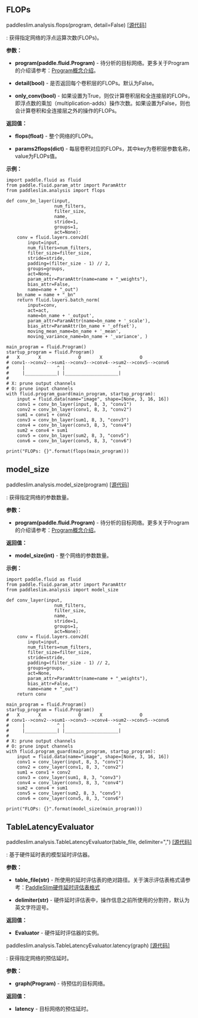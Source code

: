 ## FLOPs
paddleslim.analysis.flops(program, detail=False) [[源代码]](https://github.com/PaddlePaddle/PaddleSlim/blob/develop/paddleslim/analysis/flops.py)

: 获得指定网络的浮点运算次数(FLOPs)。

**参数：**

- **program(paddle.fluid.Program)** - 待分析的目标网络。更多关于Program的介绍请参考：[Program概念介绍](https://www.paddlepaddle.org.cn/documentation/docs/zh/api_cn/fluid_cn/Program_cn.html#program)。

- **detail(bool)** - 是否返回每个卷积层的FLOPs。默认为False。

- **only_conv(bool)** - 如果设置为True，则仅计算卷积层和全连接层的FLOPs，即浮点数的乘加（multiplication-adds）操作次数。如果设置为False，则也会计算卷积和全连接层之外的操作的FLOPs。

**返回值：**

- **flops(float)** - 整个网络的FLOPs。

- **params2flops(dict)** - 每层卷积对应的FLOPs，其中key为卷积层参数名称，value为FLOPs值。

**示例：**

```
import paddle.fluid as fluid
from paddle.fluid.param_attr import ParamAttr
from paddleslim.analysis import flops

def conv_bn_layer(input,
                  num_filters,
                  filter_size,
                  name,
                  stride=1,
                  groups=1,
                  act=None):
    conv = fluid.layers.conv2d(
        input=input,
        num_filters=num_filters,
        filter_size=filter_size,
        stride=stride,
        padding=(filter_size - 1) // 2,
        groups=groups,
        act=None,
        param_attr=ParamAttr(name=name + "_weights"),
        bias_attr=False,
        name=name + "_out")
    bn_name = name + "_bn"
    return fluid.layers.batch_norm(
        input=conv,
        act=act,
        name=bn_name + '_output',
        param_attr=ParamAttr(name=bn_name + '_scale'),
        bias_attr=ParamAttr(bn_name + '_offset'),
        moving_mean_name=bn_name + '_mean',
        moving_variance_name=bn_name + '_variance', )

main_program = fluid.Program()
startup_program = fluid.Program()
#   X       X              O       X              O
# conv1-->conv2-->sum1-->conv3-->conv4-->sum2-->conv5-->conv6
#     |            ^ |                    ^
#     |____________| |____________________|
#
# X: prune output channels
# O: prune input channels
with fluid.program_guard(main_program, startup_program):
    input = fluid.data(name="image", shape=[None, 3, 16, 16])
    conv1 = conv_bn_layer(input, 8, 3, "conv1")
    conv2 = conv_bn_layer(conv1, 8, 3, "conv2")
    sum1 = conv1 + conv2
    conv3 = conv_bn_layer(sum1, 8, 3, "conv3")
    conv4 = conv_bn_layer(conv3, 8, 3, "conv4")
    sum2 = conv4 + sum1
    conv5 = conv_bn_layer(sum2, 8, 3, "conv5")
    conv6 = conv_bn_layer(conv5, 8, 3, "conv6")

print("FLOPs: {}".format(flops(main_program)))
```

## model_size
paddleslim.analysis.model_size(program) [[源代码]](https://github.com/PaddlePaddle/PaddleSlim/blob/develop/paddleslim/analysis/model_size.py)

: 获得指定网络的参数数量。

**参数：**

- **program(paddle.fluid.Program)** - 待分析的目标网络。更多关于Program的介绍请参考：[Program概念介绍](https://www.paddlepaddle.org.cn/documentation/docs/zh/api_cn/fluid_cn/Program_cn.html#program)。

**返回值：**

- **model_size(int)** - 整个网络的参数数量。

**示例：**

```
import paddle.fluid as fluid
from paddle.fluid.param_attr import ParamAttr
from paddleslim.analysis import model_size

def conv_layer(input,
                  num_filters,
                  filter_size,
                  name,
                  stride=1,
                  groups=1,
                  act=None):
    conv = fluid.layers.conv2d(
        input=input,
        num_filters=num_filters,
        filter_size=filter_size,
        stride=stride,
        padding=(filter_size - 1) // 2,
        groups=groups,
        act=None,
        param_attr=ParamAttr(name=name + "_weights"),
        bias_attr=False,
        name=name + "_out")
    return conv

main_program = fluid.Program()
startup_program = fluid.Program()
#   X       X              O       X              O
# conv1-->conv2-->sum1-->conv3-->conv4-->sum2-->conv5-->conv6
#     |            ^ |                    ^
#     |____________| |____________________|
#
# X: prune output channels
# O: prune input channels
with fluid.program_guard(main_program, startup_program):
    input = fluid.data(name="image", shape=[None, 3, 16, 16])
    conv1 = conv_layer(input, 8, 3, "conv1")
    conv2 = conv_layer(conv1, 8, 3, "conv2")
    sum1 = conv1 + conv2
    conv3 = conv_layer(sum1, 8, 3, "conv3")
    conv4 = conv_layer(conv3, 8, 3, "conv4")
    sum2 = conv4 + sum1
    conv5 = conv_layer(sum2, 8, 3, "conv5")
    conv6 = conv_layer(conv5, 8, 3, "conv6")

print("FLOPs: {}".format(model_size(main_program)))
```

## TableLatencyEvaluator
paddleslim.analysis.TableLatencyEvaluator(table_file, delimiter=",") [[源代码]](https://github.com/PaddlePaddle/PaddleSlim/blob/develop/paddleslim/analysis/latency.py)

: 基于硬件延时表的模型延时评估器。

**参数：**

- **table_file(str)** - 所使用的延时评估表的绝对路径。关于演示评估表格式请参考：[PaddleSlim硬件延时评估表格式](https://github.com/PaddlePaddle/PaddleSlim/blob/develop/docs/docs/table_latency.md)

- **delimiter(str)** - 硬件延时评估表中，操作信息之前所使用的分割符，默认为英文字符逗号。

**返回值：**

- **Evaluator** - 硬件延时评估器的实例。

paddleslim.analysis.TableLatencyEvaluator.latency(graph) [[源代码]](https://github.com/PaddlePaddle/PaddleSlim/blob/develop/paddleslim/analysis/latency.py)

: 获得指定网络的预估延时。

**参数：**

- **graph(Program)** - 待预估的目标网络。

**返回值：**

- **latency** - 目标网络的预估延时。

